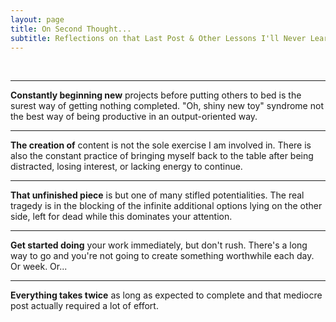 ```yaml
---
layout: page
title: On Second Thought...
subtitle: Reflections on that Last Post & Other Lessons I'll Never Learn
---
```


<br>

---

**Constantly beginning new** projects before putting others to bed is the surest way of getting nothing completed. "Oh, shiny new toy" syndrome not the best way of being productive in an output-oriented way. 

---

**The creation of** content is not the sole exercise I am involved in. There is also the constant practice of bringing myself back to the table after being distracted, losing interest, or lacking energy to continue. 

---

**That unfinished piece** is but one of many stifled potentialities. The real tragedy is in the blocking of the infinite additional options lying on the other side, left for dead while this dominates your attention. 

---

**Get started doing** your work immediately, but don't rush. There's a long way to go and you're not going to create something worthwhile each day. Or week. Or...  

---

**Everything takes twice** as long as expected to complete and that mediocre post actually required a lot of effort.
